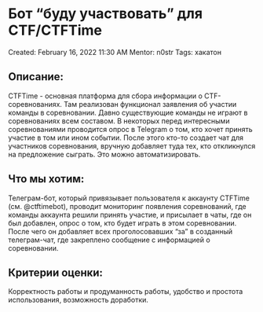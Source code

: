 # Бот “буду участвовать” для CTF/CTFTime

Created: February 16, 2022 11:30 AM
Mentor: n0str
Tags: хакатон

## Описание:

CTFTime - основная платформа для сбора информации о CTF-соревнованиях. Там реализован функционал заявления об участии команды в соревновании. Давно существующие команды не играют в соревнованиях всем составом. В некоторых перед интересными соревнованиями проводится опрос в Telegram о том, кто хочет принять участие в том или ином событии. После этого кто-то создает чат для участников соревнования, вручную добавляет туда тех, кто откликнулся на предложение сыграть. Это можно автоматизировать.

## Что мы хотим:

Телеграм-бот, который привязывает пользователя к аккаунту CTFTime (см. @ctftimebot), проводит мониторинг появления соревнований, где команды аккаунта решили принять участие, и присылает в чаты, где он был добавлен, опрос о том, кто будет играть в этом соревновании. После чего он добавляет всех проголосовавших “за” в созданный телеграм-чат, где закреплено сообщение с информацией о соревновании.

## Критерии оценки:

Корректность работы и продуманность работы, удобство и простота использования, возможность доработки.